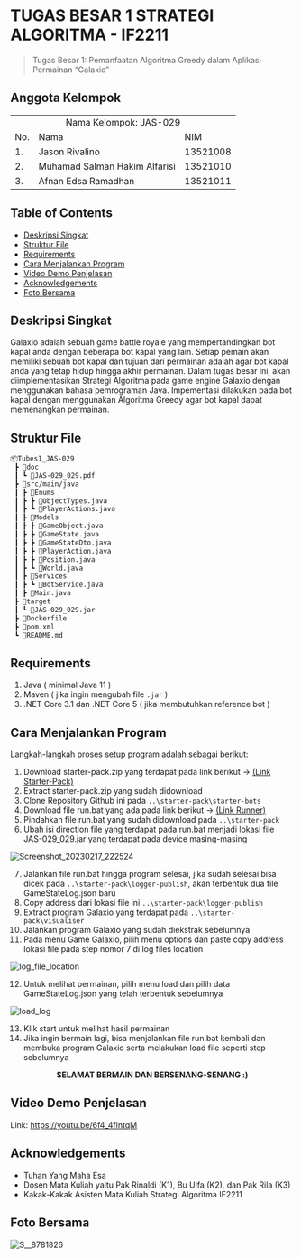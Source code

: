 # TUGAS BESAR 1 STRATEGI ALGORITMA - IF2211
> Tugas Besar 1: Pemanfaatan Algoritma Greedy dalam Aplikasi Permainan “Galaxio”

## Anggota Kelompok
<table>
    <tr>
        <td colspan="3", align = "center"><center>Nama Kelompok: JAS-029</center></td>
    </tr>
    <tr>
        <td>No.</td>
        <td>Nama</td>
        <td>NIM</td>
    </tr>
    <tr>
        <td>1.</td>
        <td>Jason Rivalino</td>
        <td>13521008</td>
    </tr>
    <tr>
        <td>2.</td>
        <td>Muhamad Salman Hakim Alfarisi</td>
        <td>13521010</td>
    </tr>
    <tr>
        <td>3.</td>
        <td>Afnan Edsa Ramadhan</td>
        <td>13521011</td>
    </tr>
</table>

## Table of Contents
* [Deskripsi Singkat](#deskripsi-singkat)
* [Struktur File](#struktur-file)
* [Requirements](#requirements)
* [Cara Menjalankan Program](#cara-menjalankan-program)
* [Video Demo Penjelasan](#video-demo-penjelasan)
* [Acknowledgements](#acknowledgements)
* [Foto Bersama](#foto-bersama)

## Deskripsi Singkat 
Galaxio adalah sebuah game battle royale yang mempertandingkan bot kapal anda dengan beberapa bot kapal yang lain. Setiap pemain akan memiliki sebuah bot kapal dan tujuan dari permainan adalah agar bot kapal anda yang tetap hidup hingga akhir permainan. Dalam tugas besar ini, akan diimplementasikan Strategi Algoritma pada game engine Galaxio dengan menggunakan bahasa pemrograman Java. Impementasi dilakukan pada bot kapal dengan menggunakan Algoritma Greedy agar bot kapal dapat memenangkan permainan.


## Struktur File
```bash
📦Tubes1_JAS-029
 ┣ 📂doc
 ┃ ┗ 📜JAS-029_029.pdf
 ┣ 📂src/main/java
 ┃ ┣ 📂Enums
 ┃ ┣ ┣ 📜ObjectTypes.java
 ┃ ┣ ┗ 📜PlayerActions.java
 ┃ ┣ 📂Models
 ┃ ┣ ┣ 📜GameObject.java
 ┃ ┣ ┣ 📜GameState.java
 ┃ ┣ ┣ 📜GameStateDto.java
 ┃ ┣ ┣ 📜PlayerAction.java
 ┃ ┣ ┣ 📜Position.java
 ┃ ┣ ┗ 📜World.java
 ┃ ┣ 📂Services
 ┃ ┣ ┗ 📜BotService.java
 ┃ ┣ 📜Main.java 
 ┣ 📂target
 ┃ ┗ 📜JAS-029_029.jar
 ┣ 📜Dockerfile
 ┣ 📜pom.xml
 ┗ 📜README.md
 ```
## Requirements
1. Java ( minimal Java 11 )
2. Maven ( jika ingin mengubah file `.jar` )
3. .NET Core 3.1 dan .NET Core 5 ( jika membutuhkan reference bot )

## Cara Menjalankan Program
Langkah-langkah proses setup program adalah sebagai berikut:
1. Download starter-pack.zip yang terdapat pada link berikut -> [(Link Starter-Pack)](https://github.com/EntelectChallenge/2021-Galaxio/releases/tag/2021.3.2)
2. Extract starter-pack.zip yang sudah didownload
3. Clone Repository Github ini pada `..\starter-pack\starter-bots`
4. Download file run.bat yang ada pada link berikut -> [(Link Runner)](https://drive.google.com/file/d/1MDKsT4PWi_Ag_GkloMwkZPAvl_bnMK-4/view?usp=share_link)
5. Pindahkan file run.bat yang sudah didownload pada `..\starter-pack`
6. Ubah isi direction file yang terdapat pada run.bat menjadi lokasi file JAS-029_029.jar yang terdapat pada device masing-masing

![Screenshot_20230217_222524](https://user-images.githubusercontent.com/91790457/219695394-81e26dd6-eb71-4f33-ad02-31134f46218c.png)

7. Jalankan file run.bat hingga program selesai, jika sudah selesai bisa dicek pada `..\starter-pack\logger-publish`, akan terbentuk dua file GameStateLog.json baru
8. Copy address dari lokasi file ini `..\starter-pack\logger-publish`
9. Extract program Galaxio yang terdapat pada `..\starter-pack\visualiser`
10. Jalankan program Galaxio yang sudah diekstrak sebelumnya
11. Pada menu Game Galaxio, pilih menu options dan paste copy address lokasi file pada step nomor 7 di log files location

![log_file_location](https://user-images.githubusercontent.com/91790457/218540322-fae3cf2e-c55f-47fb-b40f-d3292b64a0f2.png)

12. Untuk melihat permainan, pilih menu load dan pilih data GameStateLog.json yang telah terbentuk sebelumnya

![load_log](https://user-images.githubusercontent.com/91790457/218541925-338ca780-1a1e-4066-a105-9f349418cadb.png)



13. Klik start untuk melihat hasil permainan
14. Jika ingin bermain lagi, bisa menjalankan file run.bat kembali dan membuka program Galaxio serta melakukan load file seperti step sebelumnya


<p align="center"><b>SELAMAT BERMAIN DAN BERSENANG-SENANG :)</b></p>

## Video Demo Penjelasan
Link: https://youtu.be/6f4_4flntqM

## Acknowledgements
- Tuhan Yang Maha Esa
- Dosen Mata Kuliah yaitu Pak Rinaldi (K1), Bu Ulfa (K2), dan Pak Rila (K3)
- Kakak-Kakak Asisten Mata Kuliah Strategi Algoritma IF2211

## Foto Bersama
![S__8781826](https://user-images.githubusercontent.com/91790457/219616892-8d468020-6479-4143-bc2c-6fa1e2303d2b.jpg)

